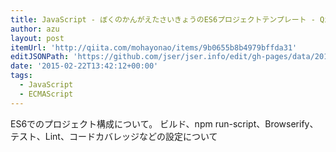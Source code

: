```yaml
---
title: JavaScript - ぼくのかんがえたさいきょうのES6プロジェクトテンプレート - Qiita
author: azu
layout: post
itemUrl: 'http://qiita.com/mohayonao/items/9b0655b8b4979bffda31'
editJSONPath: 'https://github.com/jser/jser.info/edit/gh-pages/data/2015/02/index.json'
date: '2015-02-22T13:42:12+00:00'
tags:
  - JavaScript
  - ECMAScript
---
```

ES6でのプロジェクト構成について。
ビルド、npm run-script、Browserify、テスト、Lint、コードカバレッジなどの設定について
